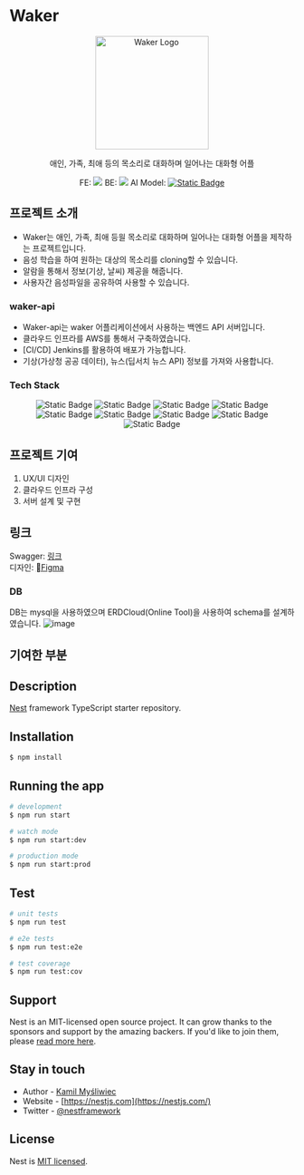 
# Waker
<p align="center">
  <img src="https://github.com/user-attachments/assets/d34d8252-bd35-4d80-a0b7-b276596b8721" width="200" alt="Waker Logo" />
</p>

<p align="center">애인, 가족, 최애 등의 목소리로 대화하며 일어나는 대화형 어플</p>
<p align="center">
  FE: <img src="https://img.shields.io/badge/Flutter-02569B?style=for-the-badge&logo=flutter&logoColor=white"/>
  BE: <img src="https://img.shields.io/badge/nestjs-123?style=for-the-badge&logo=nestjs&logoColor=%23E0234E"/>
  AI Model: 
  <a href="https://github.com/FunAudioLLM/CosyVoice"> 
    <img alt="Static Badge" src="https://img.shields.io/badge/CozyVoice-123?style=for-the-badge&color=%23ECD53F"/>
  </a>
</p>

## 프로젝트 소개
- Waker는 애인, 가족, 최애 등읠 목소리로 대화하며 일어나는 대화형 어플을 제작하는 프로젝트입니다.
- 음성 학습을 하여 원하는 대상의 목소리를 cloning할 수 있습니다.
- 알람을 통해서 정보(기상, 날씨) 제공을 해줍니다.
- 사용자간 음성파일을 공유하여 사용할 수 있습니다.
### waker-api
- Waker-api는 waker 어플리케이션에서 사용하는 백엔드 API 서버입니다.
- 클라우드 인프라를 AWS를 통해서 구축하였습니다.
- [CI/CD] Jenkins를 활용하여 배포가 가능합니다.
- 기상(가상청 공공 데이터), 뉴스(딥서치 뉴스 API) 정보를 가져와 사용합니다.

### Tech Stack
<p align="center">
  <img alt="Static Badge" src="https://img.shields.io/badge/typescript-123?style=for-the-badge&logo=typescript&logoColor=%233178C6">
  <img alt="Static Badge" src="https://img.shields.io/badge/nestjs-123?style=for-the-badge&logo=nestjs&logoColor=%23E0234E">
  <img alt="Static Badge" src="https://img.shields.io/badge/mysql-123?style=for-the-badge&logo=mysql&logoColor=%234479A1">
  <img alt="Static Badge" src="https://img.shields.io/badge/redis-123?style=for-the-badge&logo=redis&logoColor=%23FF4438">
  <img alt="Static Badge" src="https://img.shields.io/badge/git-123?style=for-the-badge&logo=git&logoColor=%23F05032">
  <img alt="Static Badge" src="https://img.shields.io/badge/jenkins-123?style=for-the-badge&logo=jenkins&logoColor=%23D24939">
  <img alt="Static Badge" src="https://img.shields.io/badge/amazonec2-123?style=for-the-badge&logo=amazonec2&logoColor=%23FF9900">
  <img alt="Static Badge" src="https://img.shields.io/badge/amazons3-123?style=for-the-badge&logo=amazons3&logoColor=%23569A31">
  <img alt="Static Badge" src="https://img.shields.io/badge/docker-123?style=for-the-badge&logo=docker&logoColor=%232496ED">
</p>

## 프로젝트 기여
1. UX/UI 디자인
2. 클라우드 인프라 구성
3. 서버 설계 및 구현

## 링크
Swagger: <a href="https://api.vvaker.com/api">링크</a> <br>
디자인: <a href="https://www.figma.com/design/al2sXFT1PyxuZOE3mhgBy9/waker_hi-fi?node-id=0-1&t=eGh9JdMahgkOUPZb-1">Figma<a>

### DB
DB는 mysql을 사용하였으며 ERDCloud(Online Tool)을 사용하여 schema를 설계하였습니다.
![image](https://github.com/user-attachments/assets/0726c027-76e3-454e-b7eb-fcac55781c15)



## 기여한 부분


## Description

[Nest](https://github.com/nestjs/nest) framework TypeScript starter repository.

## Installation

```bash
$ npm install
```

## Running the app

```bash
# development
$ npm run start

# watch mode
$ npm run start:dev

# production mode
$ npm run start:prod
```

## Test

```bash
# unit tests
$ npm run test

# e2e tests
$ npm run test:e2e

# test coverage
$ npm run test:cov
```

## Support

Nest is an MIT-licensed open source project. It can grow thanks to the sponsors and support by the amazing backers. If you'd like to join them, please [read more here](https://docs.nestjs.com/support).

## Stay in touch

- Author - [Kamil Myśliwiec](https://kamilmysliwiec.com)
- Website - [https://nestjs.com](https://nestjs.com/)
- Twitter - [@nestframework](https://twitter.com/nestframework)

## License

Nest is [MIT licensed](LICENSE).
